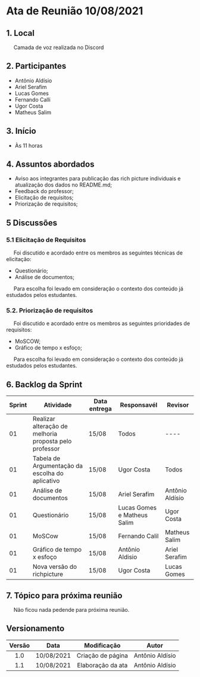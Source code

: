 
# Ata de Reunião 10/08/2021

## 1. Local
<p style="text-indent: 20px; align="justify"> Camada de voz realizada no Discord </p>

## 2. Participantes
- Antônio Aldísio
- Ariel Serafim 
- Lucas Gomes
- Fernando Calli
- Ugor Costa
- Matheus Salim

## 3. Início
- Às 11 horas


## 4. Assuntos abordados
- Aviso aos integrantes para publicação das rich picture individuais e atualização dos dados no README.md;
- Feedback do professor;
- Elicitação de requisitos;
- Priorização de requisitos;


## 5 Discussões

### 5.1 Elicitação de Requisitos 
<p style="text-indent: 20px; align = "justify">
Foi discutido e acordado entre os membros as seguintes técnicas de elicitação:
</p>

- Questionário;
- Análise de documentos;

<p style="text-indent: 20px; align = "justify">
Para escolha foi levado em consideração o contexto dos conteúdo já estudados pelos estudantes.
</p>

### 5.2. Priorização de requisitos

<p style="text-indent: 20px; align = "justify">
Foi discutido e acordado entre os membros as seguintes prioridades de requisitos:
</p>

- MoSCOW;
- Gráfico de tempo x esfoço;

<p style="text-indent: 20px; align = "justify">
Para escolha foi levado em consideração o contexto dos conteúdo já estudados pelos estudantes.
</p>


## 6. Backlog da Sprint

<center>

| Sprint | Atividade | Data entrega | Responsavél | Revisor |
|--|--|--|--|--|
| 01 | Realizar alteração de melhoria proposta pelo professor| 15/08 | Todos | ---- |
| 01 | Tabela de Argumentação da escolha do aplicativo | 15/08 | Ugor Costa | Todos |
| 01 | Análise de documentos| 15/08 | Ariel Serafim| Antônio Aldísio |
| 01 | Questionário | 15/08 | Lucas Gomes e Matheus Salim|  Ugor Costa|
| 01 | MoSCow | 15/08 | Fernando Calil | Matheus Salim |
| 01 | Gráfico de tempo x esfoço | 15/08 | Antônio Aldisio | Ariel Serafim |
| 01 | Nova versão do richpicture | 15/08 |  Ugor Costa | Lucas Gomes |

</center>


## 7. Tópico para próxima reunião
<p style="text-indent: 20px; align = "justify"> Não ficou nada pedende para próxima reunião. </p>

## Versionamento
<center>

| Versão | Data | Modificação | Autor |
|:--:|:--:|:--:|:--:|
| 1.0  | 10/08/2021 | Criação de página | Antônio Aldísio |
| 1.1  | 10/08/2021 | Elaboração da ata | Antônio Aldísio |

</center>